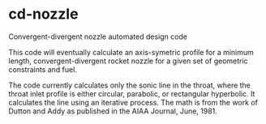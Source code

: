 # cd-nozzle
Convergent-divergent nozzle automated design code

This code will eventually calculate an axis-symetric profile for a minimum length, convergent-divergent rocket nozzle for a given set of geometric constraints and fuel.

The code currently calculates only the sonic line in the throat, where the throat inlet profile is either circular, parabolic, or rectangular hyperbolic.  It calculates the line using an iterative process.  The math is from the work of Dutton and Addy as published in the AIAA Journal, June, 1981.
